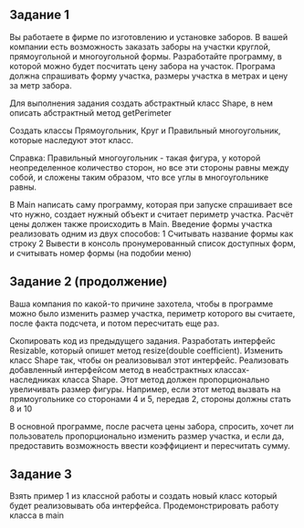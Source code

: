 ## Задание 1

Вы работаете в фирме по изготовлению и установке заборов.
В вашей компании есть возможность заказать заборы на участки круглой, прямоугольной и многоугольной формы. 
Разработайте программу, в которой можно будет посчитать цену забора на участок.
Програма должна спрашивать форму участка, размеры участка в метрах и цену за метр забора.

Для выполнения задания создать абстрактный класс Shape, в нем описать абстрактный метод getPerimeter

Создать классы Прямоугольник, Круг и Правильный многоугольник, которые наследуют этот класс.

Справка: Правильный многоугольник - такая фигура, у которой неопределенное
количество сторон, но все эти стороны равны между собой, и сложены таким образом, что все углы
в многоугольнике равны.

В Main написать саму программу, которая при запуске спрашивает все что нужно, создает нужный объект и считает
периметр участка. Расчёт цены должен также происходить в Main.
Введение формы участка реализовать одним из двух способов:
1 Считывать название формы как строку
2 Вывести в консоль пронумерованный список доступных форм, и считывать номер формы (на подобии меню)

## Задание 2 (продолжение)

Ваша компания по какой-то причине захотела, чтобы в программе можно было изменить размер участка, периметр
которого вы считаете, после факта подсчета, и потом пересчитать еще раз.

Скопировать код из предыдущего задания.
Разработать интерфейс Resizable, который опишет метод resize(double coefficient).
Изменить класс Shape так, чтобы он реализовывал этот интерфейс.
Реализовать добавленный интерфейсом метод в неабстрактных классах-наследниках класса Shape.
Этот метод должен пропорционально увеличивать размер фигуры.
Например, если этот метод вызвать на прямоугольнике со сторонами 4 и 5, передав 2, стороны должны стать 8 и 10

В основной программе, после расчета цены забора, спросить, хочет ли пользователь пропорционально изменить размер участка,
и если да, предоставить возможность ввести коэффициент и пересчитать сумму.

## Задание 3

Взять пример 1 из классной работы и создать новый класс который будет реализовывать оба интерфейса.
Продемонстрировать работу класса в main
